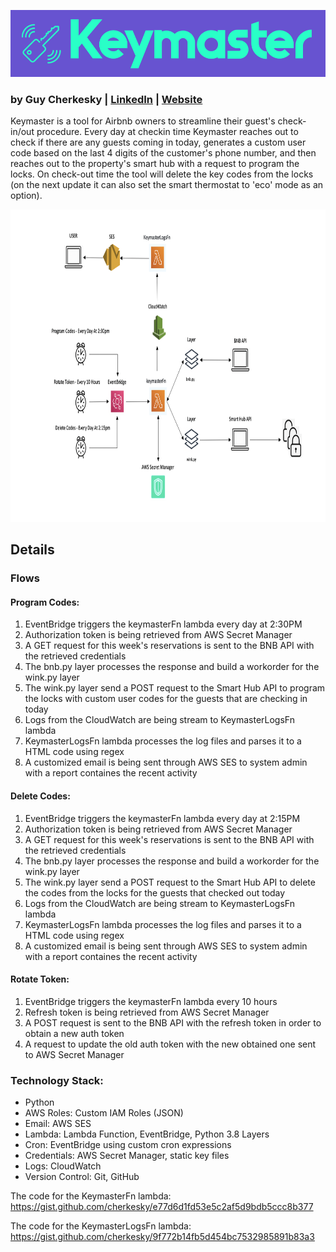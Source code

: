 ![Keymaster](https://github.com/cherkesky/keymaster/blob/master/keymaster_logo.png)

### by Guy Cherkesky | [LinkedIn](http://linkedin.com/in/cherkesky) | [Website](http://cherkesky.com)

Keymaster is a tool for Airbnb owners to streamline their guest's check-in/out procedure.
Every day at checkin time Keymaster reaches out to check if there are any guests coming in today, generates a custom user code based on the last 4 digits of the customer's phone number, and then reaches out to the property's smart hub with a request to program the locks. On check-out time the tool will delete the key codes from the locks (on the next update it can also set the smart thermostat to 'eco' mode as an option).


<img src="https://github.com/cherkesky/keymaster/blob/master/design.png" height="500" width="800">

## Details

### Flows

#### Program Codes: 
1. EventBridge triggers the keymasterFn lambda every day at 2:30PM
2. Authorization token is being retrieved from AWS Secret Manager
3. A GET request for this week's reservations is sent to the BNB API with the retrieved credentials
4. The bnb.py layer processes the response and build a workorder for the wink.py layer
5. The wink.py layer send a POST request to the Smart Hub API to program the locks with custom user codes for the guests that are checking in today
6. Logs from the CloudWatch are being stream to KeymasterLogsFn lambda 
7. KeymasterLogsFn lambda processes the log files and parses it to a HTML code using regex
8. A customized email is being sent through AWS SES to system admin with a report containes the recent activity

#### Delete Codes: 
1. EventBridge triggers the keymasterFn lambda every day at 2:15PM
2. Authorization token is being retrieved from AWS Secret Manager
3. A GET request for this week's reservations is sent to the BNB API with the retrieved credentials
4. The bnb.py layer processes the response and build a workorder for the wink.py layer
5. The wink.py layer send a POST request to the Smart Hub API to delete the codes from the locks for the guests that checked out today
6. Logs from the CloudWatch are being stream to KeymasterLogsFn lambda 
7. KeymasterLogsFn lambda processes the log files and parses it to a HTML code using regex
8. A customized email is being sent through AWS SES to system admin with a report containes the recent activity

#### Rotate Token: 
1. EventBridge triggers the keymasterFn lambda every 10 hours
2. Refresh token is being retrieved from AWS Secret Manager
3. A POST request is sent to the BNB API with the refresh token in order to obtain a new auth token
4. A request to update the old auth token with the new obtained one sent to AWS Secret Manager


### Technology Stack: 
- Python
- AWS Roles: Custom IAM Roles (JSON)
- Email: AWS SES
- Lambda: Lambda Function, EventBridge, Python 3.8 Layers
- Cron: EventBridge using custom cron expressions
- Credentials: AWS Secret Manager, static key files
- Logs: CloudWatch
- Version Control: Git, GitHub

The code for the KeymasterFn lambda:
https://gist.github.com/cherkesky/e77d6d1fd53e5c2af5d9bdb5ccc8b377

The code for the KeymasterLogsFn lambda:
https://gist.github.com/cherkesky/9f772b14fb5d454bc7532985891b83a3
